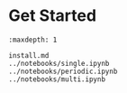 # Get Started


```{toctree}
:maxdepth: 1

install.md
../notebooks/single.ipynb
../notebooks/periodic.ipynb
../notebooks/multi.ipynb
```
